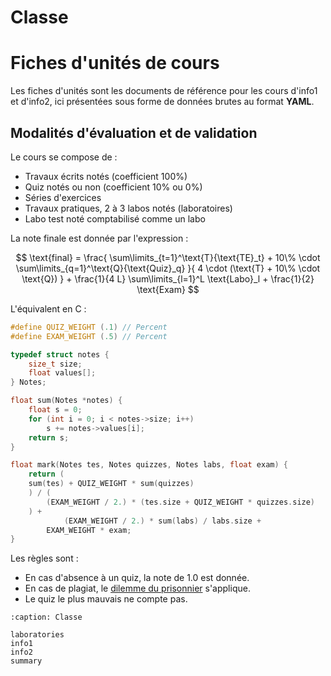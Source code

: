# Classe

# Fiches d'unités de cours

Les fiches d'unités sont les documents de référence pour les cours d'info1 et d'info2, ici présentées sous forme de données brutes au format **YAML**.





## Modalités d'évaluation et de validation

Le cours se compose de :

- Travaux écrits notés (coefficient 100%)
- Quiz notés ou non (coefficient 10% ou 0%)
- Séries d'exercices
- Travaux pratiques, 2 à 3 labos notés (laboratoires)
- Labo test noté comptabilisé comme un labo

La note finale est donnée par l'expression :

$$
\text{final} =
\frac{
\sum\limits_{t=1}^\text{T}{\text{TE}_t} +
10\% \cdot \sum\limits_{q=1}^\text{Q}{\text{Quiz}_q}
}{
4 \cdot (\text{T} + 10\% \cdot \text{Q})
}
+
\frac{1}{4 L}
\sum\limits_{l=1}^L
\text{Labo}_l
+
\frac{1}{2}
\text{Exam}
$$

L'équivalent en C :

```c
#define QUIZ_WEIGHT (.1) // Percent
#define EXAM_WEIGHT (.5) // Percent

typedef struct notes {
    size_t size;
    float values[];
} Notes;

float sum(Notes *notes) {
    float s = 0;
    for (int i = 0; i < notes->size; i++)
        s += notes->values[i];
    return s;
}

float mark(Notes tes, Notes quizzes, Notes labs, float exam) {
    return (
    sum(tes) + QUIZ_WEIGHT * sum(quizzes)
    ) / (
        (EXAM_WEIGHT / 2.) * (tes.size + QUIZ_WEIGHT * quizzes.size)
    ) +
            (EXAM_WEIGHT / 2.) * sum(labs) / labs.size +
        EXAM_WEIGHT * exam;
}
```

Les règles sont :

- En cas d'absence à un quiz, la note de 1.0 est donnée.
- En cas de plagiat, le [dilemme du prisonnier](https://fr.wikipedia.org/wiki/Dilemme_du_prisonnier#:~:text=Le%20dilemme%20du%20prisonnier%2C%20%C3%A9nonc%C3%A9,est%20jou%C3%A9%20qu'une%20fois.) s'applique.
- Le quiz le plus mauvais ne compte pas.


```{toctree}
:caption: Classe

laboratories
info1
info2
summary
```